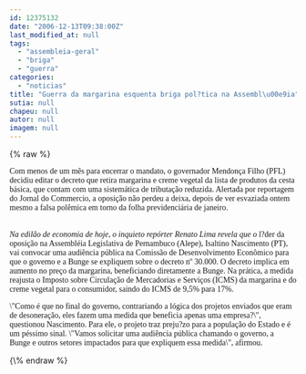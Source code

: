```yaml
---
id: 12375132
date: "2006-12-13T09:38:00Z"
last_modified_at: null
tags:
  - "assembleia-geral"
  - "briga"
  - "guerra"
categories:
  - "noticias"
title: "Guerra da margarina esquenta briga pol?tica na Assembl\u00e9ia"
sutia: null
chapeu: null
autor: null
imagem: null
---
```

{\% raw %}
<p><P><FONT face=Verdana>Com menos de um mês para encerrar o mandato, o governador Mendonça Filho (PFL) decidiu editar o decreto que retira margarina e creme vegetal da lista de produtos da cesta básica, que contam com uma sistemática de tributação reduzida. Alertada por reportagem do Jornal do Commercio, a oposição não perdeu a deixa, depois de ver esvaziada ontem mesmo a falsa polêmica em torno da folha previdenciária de janeiro.</FONT></P></p>
<p><P><BR><FONT face=Verdana><I>Na edilão de economia de hoje, o inquieto repórter Renato Lima revela que o</I> l?der da oposição na Assembléia Legislativa de Pernambuco (Alepe), Isaltino Nascimento (PT), vai convocar uma audiência pública na Comissão de Desenvolvimento Econômico para que o governo e a Bunge se expliquem sobre o decreto nº 30.000. O decreto implica em aumento no preço da margarina, beneficiando diretamente a Bunge. Na prática, a medida reajusta o Imposto sobre Circulação de Mercadorias e Serviços (ICMS) da margarina e do creme vegetal para o consumidor, saindo do ICMS de 9,5% para 17%. </FONT></P></p>
<p><P><FONT face=Verdana>\"Como é que no final do governo, contrariando a lógica dos projetos enviados que eram de desoneração, eles fazem uma medida que beneficia apenas uma empresa?\", questionou Nascimento. Para ele, o projeto traz preju?zo para a população do Estado e é um péssimo sinal. \"Vamos solicitar uma audiência pública chamando o governo, a Bunge e outros setores impactados para que expliquem essa medida\", afirmou.</FONT> </P> </p>
{\% endraw %}